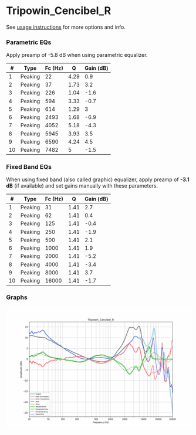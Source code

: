 # Tripowin_Cencibel_R
See [usage instructions](https://github.com/jaakkopasanen/AutoEq#usage) for more options and info.

### Parametric EQs
Apply preamp of -5.8 dB when using parametric equalizer.

|   # | Type    |   Fc (Hz) |    Q |   Gain (dB) |
|-----|---------|-----------|------|-------------|
|   1 | Peaking |        22 | 4.29 |         0.9 |
|   2 | Peaking |        37 | 1.73 |         3.2 |
|   3 | Peaking |       226 | 1.04 |        -1.6 |
|   4 | Peaking |       594 | 3.33 |        -0.7 |
|   5 | Peaking |       614 | 1.29 |         3   |
|   6 | Peaking |      2493 | 1.68 |        -6.9 |
|   7 | Peaking |      4052 | 5.18 |        -4.3 |
|   8 | Peaking |      5945 | 3.93 |         3.5 |
|   9 | Peaking |      6590 | 4.24 |         4.5 |
|  10 | Peaking |      7482 | 5    |        -1.5 |

### Fixed Band EQs
When using fixed band (also called graphic) equalizer, apply preamp of **-3.1 dB** (if available) and set gains manually with these parameters.

|   # | Type    |   Fc (Hz) |    Q |   Gain (dB) |
|-----|---------|-----------|------|-------------|
|   1 | Peaking |        31 | 1.41 |         2.7 |
|   2 | Peaking |        62 | 1.41 |         0.4 |
|   3 | Peaking |       125 | 1.41 |        -0.4 |
|   4 | Peaking |       250 | 1.41 |        -1.9 |
|   5 | Peaking |       500 | 1.41 |         2.1 |
|   6 | Peaking |      1000 | 1.41 |         1.9 |
|   7 | Peaking |      2000 | 1.41 |        -5.2 |
|   8 | Peaking |      4000 | 1.41 |        -3.4 |
|   9 | Peaking |      8000 | 1.41 |         3.7 |
|  10 | Peaking |     16000 | 1.41 |        -1.7 |

### Graphs
![](./Tripowin_Cencibel_R.png)
